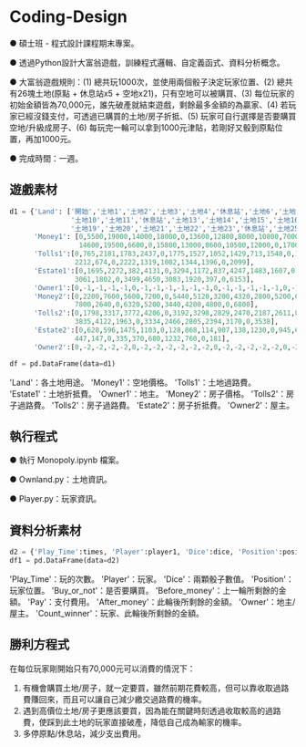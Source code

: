 # Coding-Design

● 碩士班 - 程式設計課程期末專案。

● 透過Python設計大富翁遊戲，訓練程式邏輯、自定義函式、資料分析概念。

● 大富翁遊戲規則：(1) 總共玩1000次，並使用兩個骰子決定玩家位置、(2) 總共有26塊土地(原點 + 休息站x5 + 空地x21)，只有空地可以被購買、(3) 每位玩家的初始金額皆為70,000元，誰先破產就結束遊戲，剩餘最多金額的為贏家、(4) 若玩家已經沒錢支付，可透過已購買的土地/房子折抵、(5) 玩家可自行選擇是否要購買空地/升級成房子、(6) 每玩完一輪可以拿到1000元津貼，若剛好又骰到原點位置，再加1000元。  

● 完成時間：一週。


## 遊戲素材

```python
d1 = {'Land': ['開始','土地1','土地2','土地3','土地4','休息站','土地6','土地7','土地8','土地9',\
               '土地10','土地11','休息站','土地13','土地14','土地15','土地16','土地17','休息站',\
               '土地19','土地20','土地21','土地22','土地23','休息站','土地25'], 
      'Money1': [0,5500,19000,14000,18000,0,13600,12800,8000,10800,7000,13000,0,11000,6000,\
                 14600,19500,6600,0,15800,13000,8600,10500,12000,0,17000],
      'Tolls1':[0,765,2181,1783,2437,0,1775,1527,1052,1429,713,1548,0,1381,653,1844,\
                2212,674,0,2222,1319,1002,1344,1396,0,2099],
      'Estate1':[0,1695,2272,382,4131,0,3294,1172,837,4247,1483,1607,0,4002,856,2700,\
                3061,1802,0,3499,4650,3083,1920,397,0,6153],
      'Owner1':[0,-1,-1,-1,-1,0,-1,-1,-1,-1,-1,-1,0,-1,-1,-1,-1,-1,0,-1,-1,-1,-1,-1,0,-1],
      'Money2':[0,2200,7600,5600,7200,0,5440,5120,3200,4320,2800,5200,0,4400,2400,5840,\
                7800,2640,0,6320,5200,3440,4200,4800,0,6800],
      'Tolls2':[0,1798,3317,3772,4206,0,3192,3298,2829,2470,2187,2611,0,2546,2223,\
                3835,4122,1963,0,3334,2466,2805,2394,3170,0,3538],
      'Estate2':[0,628,596,1475,1103,0,128,868,114,907,138,1230,0,945,664,579,\
                447,147,0,335,370,680,1232,760,0,181],
      'Owner2':[0,-2,-2,-2,-2,0,-2,-2,-2,-2,-2,-2,0,-2,-2,-2,-2,-2,0,-2,-2,-2,-2,-2,0,-2]}

df = pd.DataFrame(data=d1)
```

'Land'：各土地用途。
'Money1'：空地價格。
'Tolls1'：土地過路費。
'Estate1'：土地折抵費。
'Owner1'：地主。
'Money2'：房子價格。
'Tolls2'：房子過路費。
'Tolls2'：房子過路費。
'Estate2'：房子折抵費。
'Owner2'：屋主。


## 執行程式

● 執行 Monopoly.ipynb 檔案。

● Ownland.py：土地資訊。

● Player.py：玩家資訊。


## 資料分析素材

```python
d2 = {'Play_Time':times, 'Player':player1, 'Dice':dice, 'Position':position, 'Buy_or_not':yes_no, 'Before_money':money1, 'Pay':paid, 'After_money':money2, 'Owner':own, 'Count_winner':winer}
df1 = pd.DataFrame(data=d2)
```

'Play_Time'：玩的次數。
'Player'：玩家。
'Dice'：兩顆骰子數值。
'Position'：玩家位置。
'Buy_or_not'：是否要購買。
'Before_money'：上一輪所剩餘的金額。
'Pay'：支付費用。
'After_money'：此輪後所剩餘的金額。
'Owner'：地主/屋主。
'Count_winner'：玩家、此輪後所剩餘的金額。


## 勝利方程式

在每位玩家剛開始只有70,000元可以消費的情況下：
1. 有機會購買土地/房子，就一定要買，雖然前期花費較高，但可以靠收取過路費賺回來，而且可以讓自己減少繳交過路費的機率。
2. 遇到高價位土地/房子更應該要買，因為能在關鍵時刻透過收取較高的過路費，使踩到此土地的玩家直接破產，降低自己成為輸家的機率。
3. 多停原點/休息站，減少支出費用。
